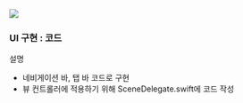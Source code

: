 <img src = "https://user-images.githubusercontent.com/83569908/219933772-b190a5b7-b79a-44af-a1fe-8df3554baa2b.gif" width=“20%” height=“20%”>

### UI 구현 : 코드
설명
- 네비게이션 바, 탭 바 코드로 구현
- 뷰 컨트롤러에 적용하기 위해 SceneDelegate.swift에 코드 작성
